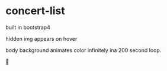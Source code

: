 # concert-list

built in bootstrap4

hidden img appears on hover

body background animates color infinitely ina 200 second loop.

:rainbow:
 
